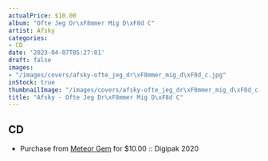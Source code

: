 ```yaml
---
actualPrice: $10.00
album: "Ofte Jeg Dr\xF8mmer Mig D\xF8d C"
artist: Afsky
categories:
- CD
date: '2023-04-07T05:27:01'
draft: false
images:
- "/images/covers/afsky-ofte_jeg_dr\xF8mmer_mig_d\xF8d_c.jpg"
inStock: true
thumbnailImage: "/images/covers/afsky-ofte_jeg_dr\xF8mmer_mig_d\xF8d_c-thumb.jpg"
title: "Afsky - Ofte Jeg Dr\xF8mmer Mig D\xF8d C"
---
```


## CD
* Purchase from [Meteor Gem](https://meteor-gem.com/products/used-afsky-ofte-jeg-drommer-mig-dod-cd) for $10.00 :: Digipak 2020
